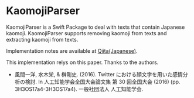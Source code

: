 # KaomojiParser

KaomojiParser is a Swift Package to deal with texts that contain Japanese kaomoji. KaomojiParser supports removing kaomoji from texts and extracting kaomoji from texts.  

Implementation notes are available at [Qiita(Japanese)](https://qiita.com/ensan_hcl/items/ffa57c175aa5046cc7d6).

This implementation relys on this paper. Thanks to the authors.
* 風間一洋, 水木栄, & 榊剛史. (2016). Twitter における顔文字を用いた感情分析の検討. In 人工知能学会全国大会論文集 第 30 回全国大会 (2016) (pp. 3H3OS17a4-3H3OS17a4). 一般社団法人 人工知能学会.

